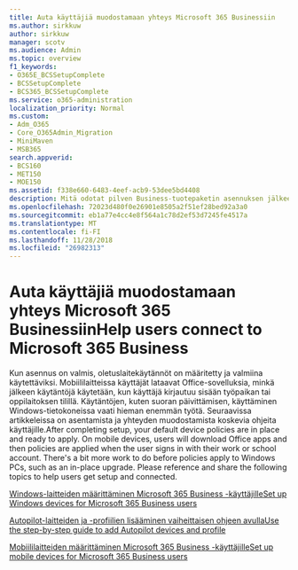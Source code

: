 ```yaml
---
title: Auta käyttäjiä muodostamaan yhteys Microsoft 365 Businessiin
ms.author: sirkkuw
author: sirkkuw
manager: scotv
ms.audience: Admin
ms.topic: overview
f1_keywords:
- O365E_BCSSetupComplete
- BCSSetupComplete
- BCS365_BCSSetupComplete
ms.service: o365-administration
localization_priority: Normal
ms.custom:
- Adm_O365
- Core_O365Admin_Migration
- MiniMaven
- MSB365
search.appverid:
- BCS160
- MET150
- MOE150
ms.assetid: f338e660-6483-4eef-acb9-53dee5bd4408
description: Mitä odotat pilven Business-tuotepaketin asennuksen jälkeen?
ms.openlocfilehash: 72023d480f0e26901e8505a2f51ef28bed92a3a0
ms.sourcegitcommit: eb1a77e4cc4e8f564a1c78d2ef53d7245fe4517a
ms.translationtype: MT
ms.contentlocale: fi-FI
ms.lasthandoff: 11/28/2018
ms.locfileid: "26982313"
---
```

# <a name="help-users-connect-to-microsoft-365-business"></a><span data-ttu-id="4010f-103">Auta käyttäjiä muodostamaan yhteys Microsoft 365 Businessiin</span><span class="sxs-lookup"><span data-stu-id="4010f-103">Help users connect to Microsoft 365 Business</span></span>

<span data-ttu-id="4010f-p101">Kun asennus on valmis, oletuslaitekäytännöt on määritetty ja valmiina käytettäviksi. Mobiililaitteissa käyttäjät lataavat Office-sovelluksia, minkä jälkeen käytäntöjä käytetään, kun käyttäjä kirjautuu sisään työpaikan tai oppilaitoksen tilillä. Käytäntöjen, kuten suoran päivittämisen, käyttäminen Windows-tietokoneissa vaati hieman enemmän työtä. Seuraavissa artikkeleissa on asentamista ja yhteyden muodostamista koskevia ohjeita käyttäjille.</span><span class="sxs-lookup"><span data-stu-id="4010f-p101">After completing setup, your default device policies are in place and ready to apply. On mobile devices, users will download Office apps and then policies are applied when the user signs in with their work or school account. There's a bit more work to do before policies apply to Windows PCs, such as an in-place upgrade. Please reference and share the following topics to help users get setup and connected.</span></span>
  
[<span data-ttu-id="4010f-108">Windows-laitteiden määrittäminen Microsoft 365 Business -käyttäjille</span><span class="sxs-lookup"><span data-stu-id="4010f-108">Set up Windows devices for Microsoft 365 Business users</span></span>](set-up-windows-devices.md)
  
[<span data-ttu-id="4010f-109">Autopilot-laitteiden ja -profiilien lisääminen vaiheittaisen ohjeen avulla</span><span class="sxs-lookup"><span data-stu-id="4010f-109">Use the step-by-step guide to add Autopilot devices and profile</span></span>](add-autopilot-devices-and-profile.md)
  
[<span data-ttu-id="4010f-110">Mobiililaitteiden määrittäminen Microsoft 365 Business -käyttäjille</span><span class="sxs-lookup"><span data-stu-id="4010f-110">Set up mobile devices for Microsoft 365 Business users</span></span>](set-up-mobile-devices.md)
  


